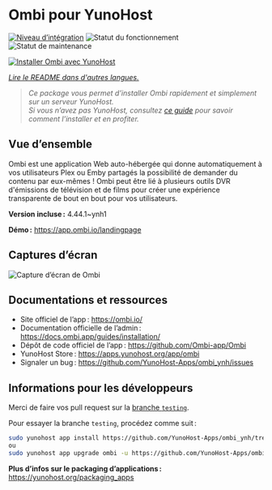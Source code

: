 <!--
Nota bene : ce README est automatiquement généré par <https://github.com/YunoHost/apps/tree/master/tools/readme_generator>
Il NE doit PAS être modifié à la main.
-->

# Ombi pour YunoHost

[![Niveau d’intégration](https://dash.yunohost.org/integration/ombi.svg)](https://ci-apps.yunohost.org/ci/apps/ombi/) ![Statut du fonctionnement](https://ci-apps.yunohost.org/ci/badges/ombi.status.svg) ![Statut de maintenance](https://ci-apps.yunohost.org/ci/badges/ombi.maintain.svg)

[![Installer Ombi avec YunoHost](https://install-app.yunohost.org/install-with-yunohost.svg)](https://install-app.yunohost.org/?app=ombi)

*[Lire le README dans d'autres langues.](./ALL_README.md)*

> *Ce package vous permet d’installer Ombi rapidement et simplement sur un serveur YunoHost.*  
> *Si vous n’avez pas YunoHost, consultez [ce guide](https://yunohost.org/install) pour savoir comment l’installer et en profiter.*

## Vue d’ensemble

Ombi est une application Web auto-hébergée qui donne automatiquement à vos utilisateurs Plex ou Emby partagés la possibilité de demander du contenu par eux-mêmes ! Ombi peut être lié à plusieurs outils DVR d'émissions de télévision et de films pour créer une expérience transparente de bout en bout pour vos utilisateurs.

**Version incluse :** 4.44.1~ynh1

**Démo :** <https://app.ombi.io/landingpage>

## Captures d’écran

![Capture d’écran de Ombi](./doc/screenshots/screenshot.png)

## Documentations et ressources

- Site officiel de l’app : <https://ombi.io/>
- Documentation officielle de l’admin : <https://docs.ombi.app/guides/installation/>
- Dépôt de code officiel de l’app : <https://github.com/Ombi-app/Ombi>
- YunoHost Store : <https://apps.yunohost.org/app/ombi>
- Signaler un bug : <https://github.com/YunoHost-Apps/ombi_ynh/issues>

## Informations pour les développeurs

Merci de faire vos pull request sur la [branche `testing`](https://github.com/YunoHost-Apps/ombi_ynh/tree/testing).

Pour essayer la branche `testing`, procédez comme suit :

```bash
sudo yunohost app install https://github.com/YunoHost-Apps/ombi_ynh/tree/testing --debug
ou
sudo yunohost app upgrade ombi -u https://github.com/YunoHost-Apps/ombi_ynh/tree/testing --debug
```

**Plus d’infos sur le packaging d’applications :** <https://yunohost.org/packaging_apps>
